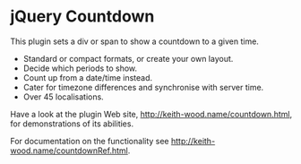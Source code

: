 jQuery Countdown
================

This plugin sets a div or span to show a countdown to a given time.

* Standard or compact formats, or create your own layout.
* Decide which periods to show.
* Count up from a date/time instead.
* Cater for timezone differences and synchronise with server time.
* Over 45 localisations.

Have a look at the plugin Web site, http://keith-wood.name/countdown.html, for demonstrations of its abilities.

For documentation on the functionality see http://keith-wood.name/countdownRef.html.
